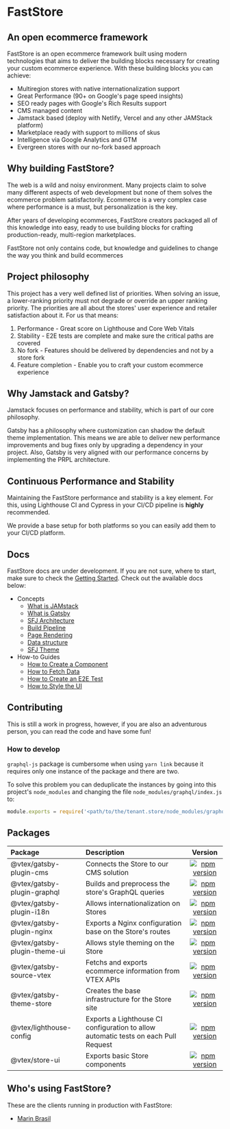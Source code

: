 # FastStore
## An open ecommerce framework

FastStore is an open ecommerce framework built using modern technologies that aims to deliver the building blocks necessary for creating your custom ecommerce experience. With these building blocks you can achieve:

- Multiregion stores with native internationalization support
- Great Performance (90+ on Google's page speed insights)
- SEO ready pages with Google's Rich Results support
- CMS managed content
- Jamstack based (deploy with Netlify, Vercel and any other JAMStack platform)
- Marketplace ready with support to millions of skus
- Intelligence via Google Analytics and GTM
- Evergreen stores with our no-fork based approach

## Why building FastStore?
The web is a wild and noisy environment. Many projects claim to solve many different aspects of web development but none of them solves the ecommerce problem satisfactorily. Ecommerce is a very complex case where performance is a must, but personalization is the key.

After years of developing ecommerces, FastStore creators packaged all of this knowledge into easy, ready to use building blocks for crafting production-ready, multi-region marketplaces.

FastStore not only contains code, but knowledge and guidelines to change the way you think and build ecommerces

## Project philosophy
This project has a very well defined list of priorities. When solving an issue, a lower-ranking priority must not degrade or override an upper ranking priority.
The priorities are all about the stores' user experience and retailer satisfaction about it. For us that means:

1. Performance - Great score on Lighthouse and Core Web Vitals
2. Stability - E2E tests are complete and make sure the critical paths are covered
3. No fork - Features should be delivered by dependencies and not by a store fork
4. Feature completion - Enable you to craft your custom ecommerce experience

## Why Jamstack and Gatsby?
Jamstack focuses on performance and stability, which is part of our core philosophy.

Gatsby has a philosophy where customization can shadow the default theme implementation. This means we are able to deliver new performance improvements and bug fixes only by upgrading a dependency in your project. Also, Gatsby is very aligned with our performance concerns by implementing the PRPL architecture.

## Continuous Performance and Stability
Maintaining the FastStore performance and stability is a key element. For this, using Lighthouse CI and Cypress in your CI/CD pipeline is **highly** recommended.

We provide a base setup for both platforms so you can easily add them to your CI/CD platform.

## Docs
FastStore docs are under development. If you are not sure, where to start, make sure to check the [Getting Started](./docs/getting-started.md). Check out the available docs below:

- Concepts
  - [What is JAMstack](./docs/what-is-jamstack.md)
  - [What is Gatsby](./docs/what-is-gatsby.md)
  - [SFJ Architecture](./docs/architecture.md)
  - [Build Pipeline](./docs/build-pipeline.md)
  - [Page Rendering](./docs/rendering.md)
  - [Data structure](./docs/data-structure.md)
  - [SFJ Theme](./docs/sfj-theme.md)
- How-to Guides
  - [How to Create a Component](./docs/component.md)
  - [How to Fetch Data](./docs/data-fetching.md)
  - [How to Create an E2E Test](./docs/e2e-testing.md)
  - [How to Style the UI](./docs/styling.md)

## Contributing
This is still a work in progress, however, if you are also an adventurous person, you can read the code and have some fun!

### How to develop
`graphql-js` package is cumbersome when using `yarn link` because it requires only one instance of the package and there are two.

To solve this problem you can deduplicate the instances by going into this project's `node_modules` and changing the file `node_modules/graphql/index.js` to:

```js
module.exports = require('<path/to/the/tenant.store/node_modules/graphql/index.js>')
```

## Packages

| Package                      | Description | Version  |
|:----------------------------|:--------| :-:|
| @vtex/gatsby-plugin-cms      | Connects the Store to our CMS solution | [![npm version](https://badge.fury.io/js/%40vtex%2Fgatsby-plugin-cms.svg)](https://badge.fury.io/js/%40vtex%2Fgatsby-plugin-cms)
| @vtex/gatsby-plugin-graphql  | Builds and preprocess the store's GraphQL queries | [![npm version](https://badge.fury.io/js/%40vtex%2Fgatsby-plugin-graphql.svg)](https://badge.fury.io/js/%40vtex%2Fgatsby-plugin-graphql)
| @vtex/gatsby-plugin-i18n     | Allows internationalization on Stores | [![npm version](https://badge.fury.io/js/%40vtex%2Fgatsby-plugin-i18n.svg)](https://badge.fury.io/js/%40vtex%2Fgatsby-plugin-i18n)
| @vtex/gatsby-plugin-nginx    | Exports a Nginx configuration base on the Store's routes | [![npm version](https://badge.fury.io/js/%40vtex%2Fgatsby-plugin-nginx.svg)](https://badge.fury.io/js/%40vtex%2Fgatsby-plugin-nginx)
| @vtex/gatsby-plugin-theme-ui | Allows style theming on the Store | [![npm version](https://badge.fury.io/js/%40vtex%2Fgatsby-plugin-theme-ui.svg)](https://badge.fury.io/js/%40vtex%2Fgatsby-plugin-theme-ui)
| @vtex/gatsby-source-vtex     | Fetchs and exports ecommerce information from VTEX APIs | [![npm version](https://badge.fury.io/js/%40vtex%2Fgatsby-source-vtex.svg)](https://badge.fury.io/js/%40vtex%2Fgatsby-source-vtex)
| @vtex/gatsby-theme-store     | Creates the base infrastructure for the Store site | [![npm version](https://badge.fury.io/js/%40vtex%2Fgatsby-theme-store.svg)](https://badge.fury.io/js/%40vtex%2Fgatsby-theme-store)
| @vtex/lighthouse-config      | Exports a Lighthouse CI configuration to allow automatic tests on each Pull Request | [![npm version](https://badge.fury.io/js/%40vtex%2Flighthouse-config.svg)](https://badge.fury.io/js/%40vtex%2Flighthouse-config)
| @vtex/store-ui               | Exports basic Store components  | [![npm version](https://badge.fury.io/js/%40vtex%2Fstore-ui.svg)](https://badge.fury.io/js/%40vtex%2Fstore-ui)


## Who's using FastStore?
These are the clients running in production with FastStore:

- [Marin Brasil](https://www.marinbrasil.com.br/)
